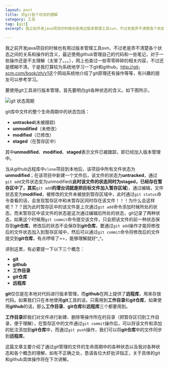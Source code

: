 ```yaml
---
layout: post
title: 对git各个状态的理解
category: 工具 
tag: [git]
excerpt: 我之前开发java项目的时候也有用过版本管理工具svn，不过老是弄不清楚各个状态之间的关系和操作的含义，最近使用github管理自己的代码和一些笔记，对于一些操作还是不太理解（太笨了。。。），网上也查过一些零零碎碎的相关内容，不过还是模糊不清。于是我打算较为系统地学习一下git和github。

---
```

我之前开发java项目的时候也有用过版本管理工具svn，不过老是弄不清楚各个状态之间的关系和操作的含义，最近使用github管理自己的代码和一些笔记，对于一些操作还是不太理解（太笨了。。。），网上也查过一些零零碎碎的相关内容，不过还是模糊不清。于是我打算较为系统地学习一下git和github。<http://git-scm.com/book/zh/v1>这个网站系统地介绍了git原理还有操作等等，有兴趣的朋友可以参考学习。

要使用git工具进行版本管理，首先要明白git各种状态的含义。如下图所示，

![git 状态周期](http://git-scm.com/figures/18333fig0201-tn.png)

git库中文件的整个生命周期中的状态包括：

- **untracked**(未被跟踪)
- **unmodified**（未修改）
- **modified**（已修改）
- **staged**（在暂存区中）

其中**unmodified**、**modified**、**staged**表示文件已被跟踪，即已经加入版本管理中。

当从github远程库中`clone`项目到本地后，该项目中所有文件状态为**unmodified**；在该项目中新建一个文件后，该文件的状态为**untracked**，通过`git add`文件状态变为unmodified(**此时该文件的状态同时为staged，已经存在暂存区中了，其实**`git add`**的潜台词就是把目标文件加入暂存区域**)，通过编辑，文件状态变为**modified**，被修改的文件未被放到暂存区域中，此时通过`git status`命令查看的话，会发现暂存区中和未暂存区同时存在该文件！！！为什么会这样呢？？？因为此时暂存区中的该文件是上次通过`git add`命令添加时候所处的状态，而未暂存区中该文件的状态是这次通过编辑后所处的状态，git记录了两种状态，如果这个时候用`git commit`命令提交该文件，只会把该文件的前一种状态保存到**git仓库**，修改后的状态不会保存到**git仓库**，要通过`git add`操作才能将修改后的文件状态加入到暂存区域中，然后可以通过`git commit`命令将修改后的文件提交到**git仓库**，有点啰嗦了==，能够理解就好^_^。


讲到这里，有必要提一下以下三个概念：

- **git**
- **github**
- **工作目录**
- **git仓库**
- **远程库**

**git**仅仅是在本地对代码进行版本管理，而**github**在网上提供了**远程库**，用来存放代码。如果我们只在本地使用**git**工具的话，只需用到**工作目录**和**git仓库**，如果使用**github**的话，那么**工作目录**、**git仓库**和**远程库**三个都要用到。

**工作目录**即我们对文件进行新建、删除等操作所在的目录（把暂存区归到工作目录，便于理解），在暂存区中的文件通过`git commit`操作后，可以将该文件和添加的批注添加到**git仓库**中，而通过`git push`操作，我们可以将**git仓库**中的文件同步到**远程库**。

这篇文章主要介绍了通过git管理的文件的生命周期中的各种状态以及我对各种状态和各个概念的理解，如有不正确之处，恳请各位大虾批评指正，关于具体的git和github具体操作将在下次讲解。

